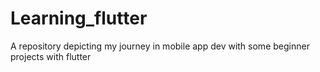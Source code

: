 # Learning_flutter
A repository depicting my journey in mobile app dev with some beginner projects with flutter
